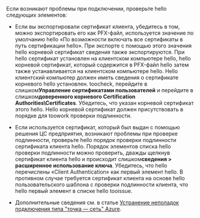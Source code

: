 Если возникают проблемы при подключении, проверьте hello следующих элементов:

- Если вы экспортировали сертификат клиента, убедитесь в том, можно экспортировать его как PFX-файл, используется значение по умолчанию hello «По возможности включать все сертификаты в путь сертификации hello». При экспорте с помощью этого значения hello корневой сертификат сведения также экспортируются. При hello сертификат установлен на клиентском компьютере hello, hello корневой сертификат, который содержится в PFX-файл hello затем также устанавливается на клиентском компьютере hello. Hello клиентский компьютер должен иметь сведения о сертификате корневого hello установлен. toocheck, перейдите в слишком**Управление сертификатами пользователей** и перейдите в слишком**доверенного корневого Certification Authorities\Certificates**. Убедитесь, что указан корневой сертификат этого hello. Hello корневой сертификат должен присутствовать в порядке для toowork проверки подлинности.

- Если используется сертификат, который был выдан с помощью решения ЦС предприятия, возникают проблемы при проверке подлинности, проверьте hello порядок проверки подлинности сертификата клиента hello. Порядок элементов списка hello проверки подлинности можно проверить, дважды щелкнув сертификат клиента hello и происходит слишком**сведения > расширенное использование ключа**. Убедитесь, что hello перечислены «Client Authentication» как первый элемент hello. В противном случае требуется сертификат клиента на основе hello пользовательского шаблона с проверки подлинности клиента, что hello первый элемент в списке hello tooissue.

- Дополнительные сведения см. в статье [Устранение неполадок подключения типа "точка — сеть" Azure](../articles/vpn-gateway/vpn-gateway-troubleshoot-vpn-point-to-site-connection-problems.md).